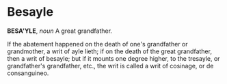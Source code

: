 # Besayle

**BESA'YLE**, _noun_ A great grandfather.

If the abatement happened on the death of one's grandfather or grandmother, a writ of ayle lieth; if on the death of the great grandfather, then a writ of besayle; but if it mounts one degree higher, to the tresayle, or grandfather's grandfather, etc., the writ is called a writ of cosinage, or de consanguineo.